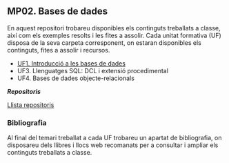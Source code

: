 ## MP02. Bases de dades

En aquest repositori trobareu disponibles els continguts treballats a classe, així com els exemples resolts i les fites a assolir.
Cada unitat formativa (UF) disposa de la seva carpeta corresponent, on estaran disponibles els continguts, fites a assolir i recursos.

- [UF1. Introducció a les bases de dades](UF1/intro_bbdd.md)
- UF3. Llenguatges SQL: DCL i extensió procedimental
- UF4. Bases de dades objecte-relacionals

**_Repositoris_**

[Llista repositoris](https://docs.google.com/spreadsheets/d/1vTOsXO0asJ83K6l7oR3gQQww9n0ju5FcfTUkfvq8Lws/edit?usp=sharing)

### Bibliografia

Al final del temari treballat a cada UF trobareu un apartat de bibliografia, on disposareu dels llibres i llocs web recomanats per a consultar i ampliar els continguts treballats a classe. 